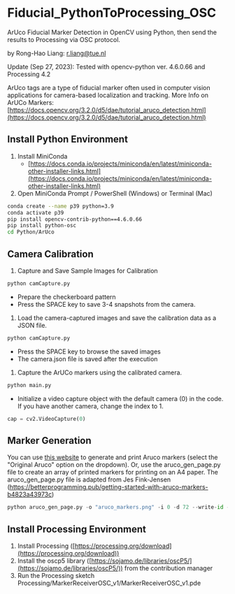 # Fiducial_PythonToProcessing_OSC

ArUco Fiducial Marker Detection in OpenCV using Python, then send the results to Processing via OSC protocol.

by Rong-Hao Liang: r.liang@tue.nl

Update (Sep 27, 2023): Tested with opencv-python ver. 4.6.0.66 and Processing 4.2

ArUco tags are a type of fiducial marker often used in computer vision applications for camera-based localization and tracking. 
More Info on ArUCo Markers: [https://docs.opencv.org/3.2.0/d5/dae/tutorial_aruco_detection.html](https://docs.opencv.org/3.2.0/d5/dae/tutorial_aruco_detection.html)

## Install Python Environment

1. Install MiniConda
    - [https://docs.conda.io/projects/miniconda/en/latest/miniconda-other-installer-links.html](https://docs.conda.io/projects/miniconda/en/latest/miniconda-other-installer-links.html)
2. Open MiniConda Prompt / PowerShell (Windows) or Terminal (Mac)

```bash
conda create --name p39 python=3.9
conda activate p39
pip install opencv-contrib-python==4.6.0.66
pip install python-osc
cd Python/ArUco
```

## **Camera Calibration**

1. Capture and Save Sample Images for Calibration

```bash
python camCapture.py
```

- Prepare the checkerboard pattern
- Press the SPACE key to save 3-4 snapshots from the camera.

1. Load the camera-captured images and save the calibration data as a JSON file.

```bash
python camCapture.py
```

- Press the SPACE key to browse the saved images
- The camera.json file is saved after the execution

1. Capture the ArUCo markers using the calibrated camera.

```bash
python main.py
```

- Initialize a video capture object with the default camera (0) in the code. If you have another camera, change the index to 1.

```python
cap = cv2.VideoCapture(0)  
```

## **Marker Generation**

You can use [this website](https://chev.me/arucogen/) to generate and print Aruco markers (select the "Original Aruco" option on the dropdown). Or, use the aruco_gen_page.py file to create an array of printed markers for printing on an A4 paper. The aruco_gen_page.py file is adapted from Jes Fink-Jensen (https://betterprogramming.pub/getting-started-with-aruco-markers-b4823a43973c)

```python
python aruco_gen_page.py -o "aruco_markers.png" -i 0 -d 72 --write-id -x 3 -y 4
```

## Install Processing Environment

1. Install Processing ([https://processing.org/download](https://processing.org/download))
2. Install the oscp5 library ([https://sojamo.de/libraries/oscP5/](https://sojamo.de/libraries/oscP5/)) from the contribution manager
3. Run the Processing sketch Processing/MarkerReceiverOSC_v1/MarkerReceiverOSC_v1.pde
